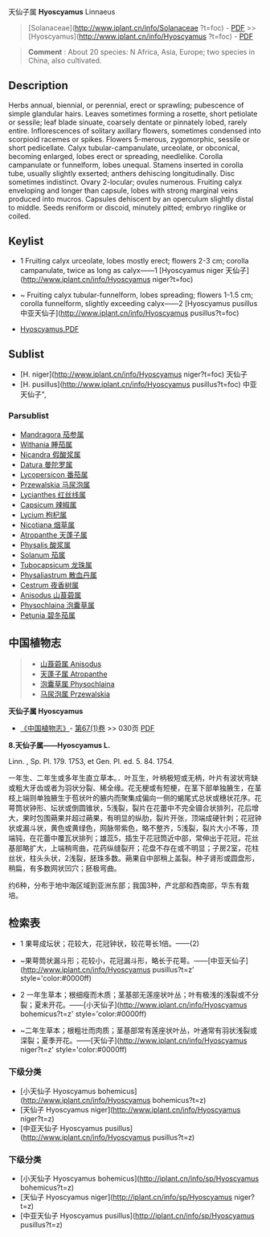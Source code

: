天仙子属 **Hyoscyamus** Linnaeus

> [Solanaceae](http://www.iplant.cn/info/Solanaceae ?t=foc) - [PDF](http://iplant.cn/foc/pdf/Solanaceae.pdf) >> [Hyoscyamus](http://www.iplant.cn/info/Hyoscyamus ?t=foc) - [PDF](http://www.iplant.cn/foc/pdf/Hyoscyamus.pdf)

> **Comment** : 
> About 20 species: N Africa, Asia, Europe; two species in China, also cultivated.

## Description

Herbs annual, biennial, or perennial, erect or sprawling; pubescence of simple glandular hairs. Leaves sometimes forming a rosette, short petiolate or sessile; leaf blade sinuate, coarsely dentate or pinnately lobed, rarely entire. Inflorescences of solitary axillary flowers, sometimes condensed into scorpioid racemes or spikes. Flowers 5-merous, zygomorphic, sessile or short pedicellate. Calyx tubular-campanulate, urceolate, or obconical, becoming enlarged, lobes erect or spreading, needlelike. Corolla campanulate or funnelform, lobes unequal. Stamens inserted in corolla tube, usually slightly exserted; anthers dehiscing longitudinally. Disc sometimes indistinct. Ovary 2-locular; ovules numerous. Fruiting calyx enveloping and longer than capsule, lobes with strong marginal veins produced into mucros. Capsules dehiscent by an operculum slightly distal to middle. Seeds reniform or discoid, minutely pitted; embryo ringlike or coiled.

## Keylist

* 1 Fruiting calyx urceolate, lobes mostly erect; flowers 2-3 cm; corolla campanulate, twice as long as calyx——1  [Hyoscyamus niger 天仙子](http://www.iplant.cn/info/Hyoscyamus niger?t=foc)
* ~ Fruiting calyx tubular-funnelform, lobes spreading; flowers 1-1.5 cm; corolla funnelform, slightly exceeding  calyx——2  [Hyoscyamus pusillus 中亚天仙子](http://www.iplant.cn/info/Hyoscyamus pusillus?t=foc)

* [Hyoscyamus.PDF](http://iplant.cn/foc/pdf/Hyoscyamus.pdf)

## Sublist

* [H.  niger](http://www.iplant.cn/info/Hyoscyamus niger?t=foc)
 天仙子
* [H.  pusillus](http://www.iplant.cn/info/Hyoscyamus pusillus?t=foc) 中亚天仙子",

### Parsublist

* [Mandragora  茄参属](http://www.iplant.cn/info/Mandragora?t=foc)
* [Withania  睡茄属](http://www.iplant.cn/info/Withania?t=foc)
* [Nicandra  假酸浆属](http://www.iplant.cn/info/Nicandra?t=foc)
* [Datura  曼陀罗属](http://www.iplant.cn/info/Datura?t=foc)
* [Lycopersicon  番茄属](http://www.iplant.cn/info/Lycopersicon?t=foc)
* [Przewalskia  马尿泡属](http://www.iplant.cn/info/Przewalskia?t=foc)
* [Lycianthes  红丝线属](http://www.iplant.cn/info/Lycianthes?t=foc)
* [Capsicum  辣椒属](http://www.iplant.cn/info/Capsicum?t=foc)
* [Lycium  枸杞属](http://www.iplant.cn/info/Lycium?t=foc)
* [Nicotiana  烟草属](http://www.iplant.cn/info/Nicotiana?t=foc)
* [Atropanthe  天蓬子属](http://www.iplant.cn/info/Atropanthe?t=foc)
* [Physalis  酸浆属](http://www.iplant.cn/info/Physalis?t=foc)
* [Solanum  茄属](http://www.iplant.cn/info/Solanum?t=foc)
* [Tubocapsicum  龙珠属](http://www.iplant.cn/info/Tubocapsicum?t=foc)
* [Physaliastrum  散血丹属](http://www.iplant.cn/info/Physaliastrum?t=foc)
* [Cestrum  夜香树属](http://www.iplant.cn/info/Cestrum?t=foc)
* [Anisodus  山茛菪属](http://www.iplant.cn/info/Anisodus?t=foc)
* [Physochlaina  泡囊草属](http://www.iplant.cn/info/Physochlaina?t=foc)
* [Petunia  碧冬茄属](http://www.iplant.cn/info/Petunia?t=foc)

## 中国植物志

> * [山莨菪属  Anisodus](Anisodus-山莨菪属.md)
> * [天蓬子属  Atropanthe](Atropanthe-天蓬子属.md)
> * [泡囊草属  Physochlaina](http://www.iplant.cn/info/Physochlaina?t=z)
> * [马尿泡属  Przewalskia](http://www.iplant.cn/info/Przewalskia?t=z)

**天仙子属 Hyoscyamus**

* [《中国植物志》](http://www.iplant.cn/frps)- [第67(1)卷](http://www.iplant.cn/frps/vol/67(1)) >> 030页 [PDF](http://www.iplant.cn/frps/pdf/67(1)/030y.pdf)

**8.天仙子属——Hyoscyamus L.**

Linn. , Sp. Pl. 179. 1753, et Gen. Pl. ed. 5. 84. 1754.

一年生、二年生或多年生直立草本。．叶互生，叶柄极短或无柄，叶片有波状弯缺或粗大牙齿或者为羽状分裂、稀全缘。花无梗或有短梗，在茎下部单独腋生，在茎枝上端则单独腋生于苞状叶的腋内而聚集成偏向一侧的蝎尾式总状或穗状花序。花萼筒状钟形、坛状或倒圆锥状，5浅裂，裂片在花蕾中不完全镊合状排列，花后增大，果时包围蒴果并超过蒴果，有明显的纵肋，裂片开张，顶端成硬针刺；花冠钟状或漏斗状，黄色或黄绿色，网脉带紫色，略不整齐，5浅裂，裂片大小不等，顶端钝，在花蕾中覆瓦状排列；雄蕊5，插生于花冠筒近中部，常伸出于花冠，花丝基部略扩大，上端稍弯曲，花药纵缝裂开；花盘不存在或不明显；子房2室，花柱丝状，柱头头状，2浅裂，胚珠多数。蒴果自中部稍上盖裂。种子肾形或圆盘形，稍扁，有多数网状凹穴；胚极弯曲。

约6种，分布于地中海区域到亚洲东部；我国3种，产北部和西南部，华东有栽培。

## 检索表

* 1 果萼成坛状；花较大，花冠钟状，较花萼长1倍。——(2)
* ~果萼筒状漏斗形；花较小，花冠漏斗形，略长于花萼。——[中亚天仙子](http://www.iplant.cn/info/Hyoscyamus pusillus?t=z'  style='color:#0000ff)

* 2 一年生草本；根细瘦而木质；茎基部无莲座状叶丛；叶有极浅的浅裂或不分裂；夏末开花。——[小天仙子](http://www.iplant.cn/info/Hyoscyamus bohemicus?t=z'  style='color:#0000ff)

* ~二年生草本；根粗壮而肉质；茎基部常有莲座状叶丛，叶通常有羽状浅裂或深裂；夏季开花。——[天仙子](http://www.iplant.cn/info/Hyoscyamus niger?t=z'  style='color:#0000ff)

### 下级分类
* [小天仙子  Hyoscyamus bohemicus](http://www.iplant.cn/info/Hyoscyamus bohemicus?t=z)
* [天仙子  Hyoscyamus niger](http://www.iplant.cn/info/Hyoscyamus niger?t=z)
* [中亚天仙子  Hyoscyamus pusillus](http://www.iplant.cn/info/Hyoscyamus pusillus?t=z)

### 下级分类
* [小天仙子  Hyoscyamus bohemicus](http://iplant.cn/info/sp/Hyoscyamus bohemicus?t=z)
* [天仙子  Hyoscyamus niger](http://iplant.cn/info/sp/Hyoscyamus niger?t=z)
* [中亚天仙子  Hyoscyamus pusillus](http://iplant.cn/info/sp/Hyoscyamus pusillus?t=z)
